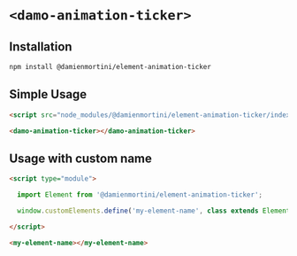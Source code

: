 # `<damo-animation-ticker>`

## Installation

```sh
npm install @damienmortini/element-animation-ticker
```

## Simple Usage
```html
<script src="node_modules/@damienmortini/element-animation-ticker/index.js"></script>

<damo-animation-ticker></damo-animation-ticker>
```

## Usage with custom name
```html
<script type="module">

  import Element from '@damienmortini/element-animation-ticker';

  window.customElements.define('my-element-name', class extends Element { });

</script>

<my-element-name></my-element-name>
```